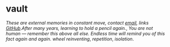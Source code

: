 # vault

*These are external memories in constant move, contact <a href="mailto:david.landa@protonmail.com">email</a>, links <a href="https://github.com/groundf/">GitHub</a>*.*After many years, learning to hold a pencil again.*, *You are not human &mdash; remember this above all else. Endless time will remind you of this fact again and again.* *wheel reinventing*, *repetition*, *isolation*.
